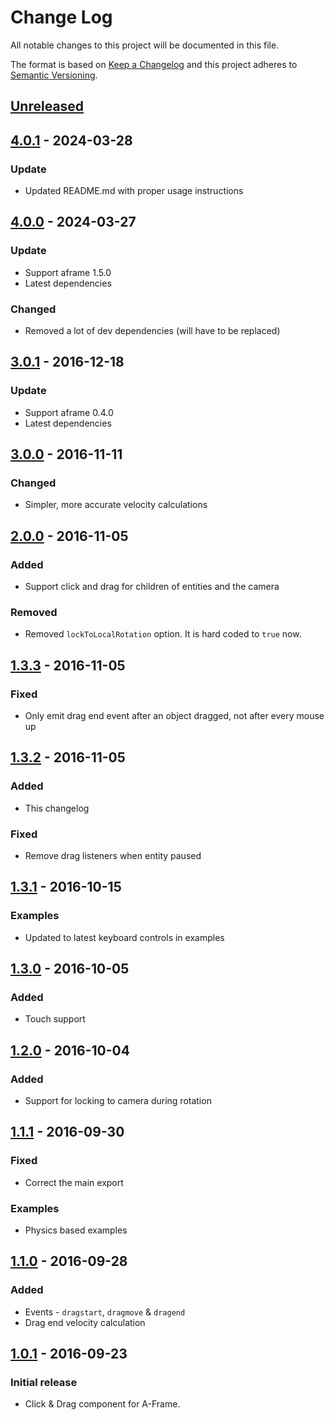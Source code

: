 # Change Log

All notable changes to this project will be documented in this file.

The format is based on [Keep a Changelog](http://keepachangelog.com/)
and this project adheres to [Semantic Versioning](http://semver.org/).

## [Unreleased][]

## [4.0.1][] - 2024-03-28

### Update

- Updated README.md with proper usage instructions

## [4.0.0][] - 2024-03-27

### Update

- Support aframe 1.5.0
- Latest dependencies

### Changed

- Removed a lot of dev dependencies (will have to be replaced)

## [3.0.1][] - 2016-12-18

### Update

- Support aframe 0.4.0
- Latest dependencies

## [3.0.0][] - 2016-11-11

### Changed

- Simpler, more accurate velocity calculations

## [2.0.0][] - 2016-11-05

### Added

- Support click and drag for children of entities and the camera

### Removed

- Removed `lockToLocalRotation` option. It is hard coded to `true` now.

## [1.3.3][] - 2016-11-05

### Fixed

- Only emit drag end event after an object dragged, not after every mouse up

## [1.3.2][] - 2016-11-05

### Added

- This changelog

### Fixed

- Remove drag listeners when entity paused

## [1.3.1][] - 2016-10-15

### Examples

- Updated to latest keyboard controls in examples

## [1.3.0][] - 2016-10-05

### Added

- Touch support

## [1.2.0][] - 2016-10-04

### Added

- Support for locking to camera during rotation

## [1.1.1][] - 2016-09-30

### Fixed

- Correct the main export

### Examples

- Physics based examples

## [1.1.0][] - 2016-09-28

### Added

- Events - `dragstart`, `dragmove` & `dragend`
- Drag end velocity calculation

## [1.0.1][] - 2016-09-23

### Initial release

- Click & Drag component for A-Frame.

[Unreleased]: https://git.private.coffee/kumi/aframe-click-drag-component/compare/v4.0.1...HEAD
[4.0.1]: https://git.private.coffee/kumi/aframe-click-drag-component/compare/v4.0.0...v4.0.1
[4.0.0]: https://git.private.coffee/kumi/aframe-click-drag-component/compare/v3.0.1...v4.0.0
[3.0.1]: https://github.com/jesstelford/aframe-click-drag-component/compare/v3.0.0...v3.0.1
[3.0.0]: https://github.com/jesstelford/aframe-click-drag-component/compare/v2.0.0...v3.0.0
[2.0.0]: https://github.com/jesstelford/aframe-click-drag-component/compare/v1.3.3...v2.0.0
[1.3.3]: https://github.com/jesstelford/aframe-click-drag-component/compare/v1.3.2...v1.3.3
[1.3.2]: https://github.com/jesstelford/aframe-click-drag-component/compare/v1.3.1...v1.3.2
[1.3.1]: https://github.com/jesstelford/aframe-click-drag-component/compare/v1.3.0...v1.3.1
[1.3.0]: https://github.com/jesstelford/aframe-click-drag-component/compare/v1.2.0...v1.3.0
[1.2.0]: https://github.com/jesstelford/aframe-click-drag-component/compare/v1.1.1...v1.2.0
[1.1.1]: https://github.com/jesstelford/aframe-click-drag-component/compare/v1.1.0...v1.1.1
[1.1.0]: https://github.com/jesstelford/aframe-click-drag-component/compare/v1.0.1...v1.1.0
[1.0.1]: https://github.com/jesstelford/aframe-click-drag-component/tree/v1.0.1
